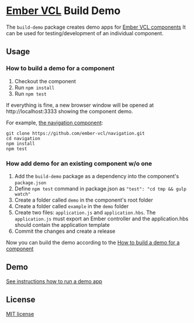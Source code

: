 # [Ember VCL](https://github.com/ember-vcl/doc) Build Demo

The `build-demo` package creates demo apps for [Ember VCL components](https://github.com/ember-vcl)
It can be used for testing/development of an individual component.

## Usage

### How to build a demo for a component

1. Checkout the component
2. Run `npm install`
3. Run `npm test`

If everything is fine, a new browser window will be opened at http://localhost:3333 showing the component demo.

For example, [the navigation component](https://github.com/ember-vcl/navigation):

```
git clone https://github.com/ember-vcl/navigation.git
cd navigation
npm install
npm test
```

### How add demo for an existing component w/o one

1. Add the `build-demo` package as a dependency into the component's `package.json`
2. Define `npm test` command in package.json as `"test": "cd tmp && gulp watch"`
3. Create a folder called `demo` in the component's root folder
4. Create a folder called `example` in the `demo` folder
5. Create two files: `application.js` and `application.hbs`. The `application.js` must export an Ember controller and the application.hbs should contain the application template
6. Commit the changes and create a release

Now you can build the demo according to the [How to build a demo for a component](#how-to-build-a-demo-for-a-component)

## Demo

[See instructions how to run a demo app](https://github.com/ember-vcl/build-demo)

## License

[MIT license](LICENSE.txt)
